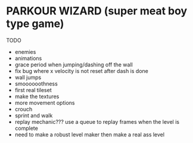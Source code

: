 # PARKOUR WIZARD (super meat boy type game)


TODO
- enemies
- animations
- grace period when jumping/dashing off the wall
- fix bug where x velocity is not reset after dash is done
- wall jumps
- smoooooothness
- first real tileset
- make the textures
- more movement options
- crouch
- sprint and walk
- replay mechanic??? use a queue to replay frames when the level is complete
- need to make a robust level maker then make a real ass level
